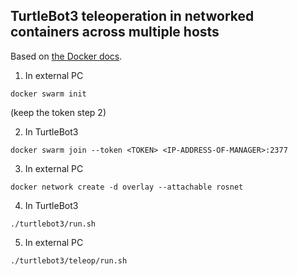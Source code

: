 ## TurtleBot3 teleoperation in networked containers across multiple hosts

Based on [the Docker docs](https://docs.docker.com/network/network-tutorial-overlay/#use-an-overlay-network-for-standalone-containers).

1. In external PC
```
docker swarm init
```
(keep the token step 2)

2. In TurtleBot3
```
docker swarm join --token <TOKEN> <IP-ADDRESS-OF-MANAGER>:2377
```

3. In external PC
```
docker network create -d overlay --attachable rosnet
```

4. In TurtleBot3
```
./turtlebot3/run.sh
```

5. In external PC
```
./turtlebot3/teleop/run.sh
```

